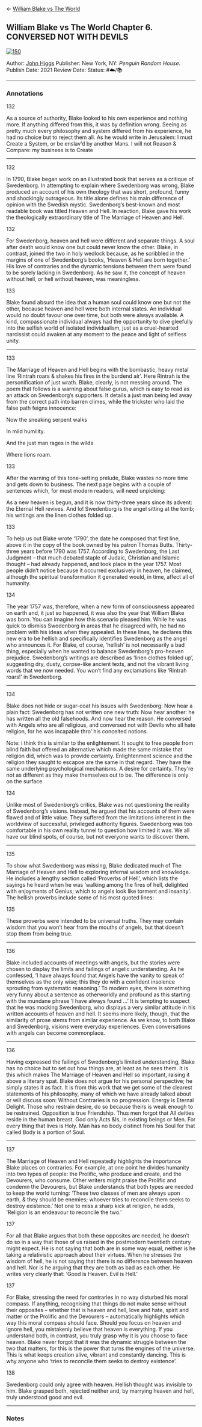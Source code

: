 \<- [William Blake vs The World](William%20Blake%20vs%20The%20World.md)

## William Blake vs The World Chapter 6. CONVERSED NOT WITH DEVILS

[ ![150](Pasted%20image%2020230804155803.png) ](https://www.amazon.com/William-Blake-World-John-Higgs-ebook/dp/B09JPGLBRN/ref=tmm_kin_swatch_0?_encoding=UTF8&qid=1673820148&sr=8-1)

Author: [John Higgs]()
Publisher: New York, NY: *Penguin Random House*.
Publish Date: 2021
Review Date:
Status: #☁️/📚 

---

### Annotations

132

As a source of authority, Blake looked to his own experience and nothing more. If anything differed from this, it was by definition wrong. Seeing as pretty much every philosophy and system differed from his experience, he had no choice but to reject them all. As he would write in Jerusalem: I must Create a System, or be enslav’d by another Mans.  I will not Reason & Compare: my business is to Create

---

132

In 1790, Blake began work on an illustrated book that serves as a critique of Swedenborg. In attempting to explain where Swedenborg was wrong, Blake produced an account of his own theology that was short, profound, funny and shockingly outrageous. Its title alone defines his main difference of opinion with the Swedish mystic. Swedenborg’s best-known and most readable book was titled Heaven and Hell. In reaction, Blake gave his work the theologically extraordinary title of The Marriage of Heaven and Hell.

132

For Swedenborg, heaven and hell were different and separate things. A soul after death would know one but could never know the other. Blake, in contrast, joined the two in holy wedlock because, as he scribbled in the margins of one of Swedenborg’s books, ‘Heaven & Hell are born together.’ His love of contraries and the dynamic tensions between them were found to be sorely lacking in Swedenborg. As he saw it, the concept of heaven without hell, or hell without heaven, was meaningless.

133

Blake found absurd the idea that a human soul could know one but not the other, because heaven and hell were both internal states. An individual would no doubt favour one over time, but both were always available. A kind, compassionate individual always had the opportunity to dive gleefully into the selfish world of isolated individualism, just as a cruel-hearted narcissist could awaken at any moment to the peace and light of selfless unity.

---

133

The Marriage of Heaven and Hell begins with the bombastic, heavy metal line ‘Rintrah roars & shakes his fires in the burdend air’. Here Rintrah is the personification of just wrath. Blake, clearly, is not messing around. The poem that follows is a warning about false gurus, which is easy to read as an attack on Swedenborg’s supporters. It details a just man being led away from the correct path into barren climes, while the trickster who laid the false path feigns innocence:

Now the sneaking serpent walks

In mild humility.

And the just man rages in the wilds

Where lions roam.

133

After the warning of this tone-setting prelude, Blake wastes no more time and gets down to business. The next page begins with a couple of sentences which, for most modern readers, will need unpicking:

As a new heaven is begun, and it is now thirty-three years since its advent: the Eternal Hell revives. And lo! Swedenborg is the angel sitting at the tomb; his writings are the linen clothes folded up.

133

To help us out Blake wrote ‘1790’, the date he composed that first line, above it in the copy of the book owned by his patron Thomas Butts. Thirty-three years before 1790 was 1757. According to Swedenborg, the Last Judgment – that much debated staple of Judaic, Christian and Islamic thought – had already happened, and took place in the year 1757. Most people didn’t notice because it occurred exclusively in heaven, he claimed, although the spiritual transformation it generated would, in time, affect all of humanity.

134

The year 1757 was, therefore, when a new form of consciousness appeared on earth and, it just so happened, it was also the year that William Blake was born. You can imagine how this scenario pleased him. While he was quick to dismiss Swedenborg in areas that he disagreed with, he had no problem with his ideas when they appealed. In these lines, he declares this new era to be hellish and specifically identifies Swedenborg as the angel who announces it. For Blake, of course, ‘hellish’ is not necessarily a bad thing, especially when he wanted to balance Swedenborg’s pro-heaven prejudice. Swedenborg’s writings are described as ‘linen clothes folded up’, suggesting dry, dusty, corpse-like ancient texts, and not the vibrant living words that we now needed. You won’t find any exclamations like ‘Rintrah roars!’ in Swedenborg.

---

134

Blake does not hide or sugar-coat his issues with Swedenborg: Now hear a plain fact: Swedenborg has not written one new truth: Now hear another: he has written all the old falsehoods. And now hear the reason. He conversed with Angels who are all religious, and conversed not with Devils who all hate religion, for he was incapable thro’ his conceited notions.

Note: i think this is similar to the enlightement. It sought to free people from blind faith but offered an alternative which made the same mistake that religion did, which was to provide certainty. Enlightenment science and the religion they saught to escapoe are the same in that regard. They have the same underlying psychological mechanisms. A desire for certainty. They're not as different as they make themselves out to be. The difference is only on the surface

134

Unlike most of Swedenborg’s critics, Blake was not questioning the reality of Swedenborg’s visions. Instead, he argued that his accounts of them were flawed and of little value. They suffered from the limitations inherent in the worldview of successful, privileged authority figures. Swedenborg was too comfortable in his own reality tunnel to question how limited it was. We all have our blind spots, of course, but not everyone wants to discover them.

---

135

To show what Swedenborg was missing, Blake dedicated much of The Marriage of Heaven and Hell to exploring infernal wisdom and knowledge. He includes a lengthy section called ‘Proverbs of Hell’, which lists the sayings he heard when he was ‘walking among the fires of hell, delighted with enjoyments of Genius; which to angels look like torment and insanity’. The hellish proverbs include some of his most quoted lines:

135

These proverbs were intended to be universal truths. They may contain wisdom that you won’t hear from the mouths of angels, but that doesn’t stop them from being true.

---

136

Blake included accounts of meetings with angels, but the stories were chosen to display the limits and failings of angelic understanding. As he confessed, ‘I have always found that Angels have the vanity to speak of themselves as the only wise; this they do with a confident insolence sprouting from systematic reasoning.’ To modern eyes, there is something very funny about a sentence as otherworldly and profound as this starting with the mundane phrase ‘I have always found …’ It is tempting to suspect that he was mocking Swedenborg, who displays a very similar attitude in his written accounts of heaven and hell. It seems more likely, though, that the similarity of prose stems from similar experience. As we know, to both Blake and Swedenborg, visions were everyday experiences. Even conversations with angels can become commonplace.

---

136

Having expressed the failings of Swedenborg’s limited understanding, Blake has no choice but to set out how things are, at least as he sees them. It is this which makes The Marriage of Heaven and Hell so important, raising it above a literary spat. Blake does not argue for his personal perspective; he simply states it as fact. It is from this work that we get some of the clearest statements of his philosophy, many of which we have already talked about or will discuss soon: Without Contraries is no progression.  Energy is Eternal Delight.  Those who restrain desire, do so because theirs is weak enough to be restrained.  Opposition is true Friendship.  Thus men forgot that All deities reside in the human breast.  God only Acts &Is, in existing beings or Men.  For every thing that lives is Holy.  Man has no body distinct from his Soul for that called Body is a portion of Soul.

---

137

The Marriage of Heaven and Hell repeatedly highlights the importance Blake places on contraries. For example, at one point he divides humanity into two types of people: the Prolific, who produce and create, and the Devourers, who consume. Other writers might praise the Prolific and condemn the Devourers, but Blake understands that both types are needed to keep the world turning: ‘These two classes of men are always upon earth, & they should be enemies; whoever tries to reconcile them seeks to destroy existence.’ Not one to miss a sharp kick at religion, he adds, ‘Religion is an endeavour to reconcile the two.’

137

For all that Blake argues that both these opposites are needed, he doesn’t do so in a way that those of us raised in the postmodern twentieth century might expect. He is not saying that both are in some way equal, neither is he taking a relativistic approach about their virtues. When he stresses the wisdom of hell, he is not saying that there is no difference between heaven and hell. Nor is he arguing that they are both as bad as each other. He writes very clearly that: ‘Good is Heaven. Evil is Hell.’

137

For Blake, stressing the need for contraries in no way disturbed his moral compass. If anything, recognising that things do not make sense without their opposites – whether that is heaven and hell, love and hate, spirit and matter or the Prolific and the Devourers – automatically highlights which way this moral compass should face. Should you focus on heaven and ignore hell, you mistakenly believe that heaven is everything. If you understand both, in contrast, you truly grasp why it is you choose to face heaven. Blake never forgot that it was the dynamic struggle between the two that matters, for this is the power that turns the engines of the universe. This is what keeps creation alive, vibrant and constantly dancing. This is why anyone who ‘tries to reconcile them seeks to destroy existence’.

138

Swedenborg could only agree with heaven. Hellish thought was invisible to him. Blake grasped both, rejected neither and, by marrying heaven and hell, truly understood good and evil.

---

### Notes
